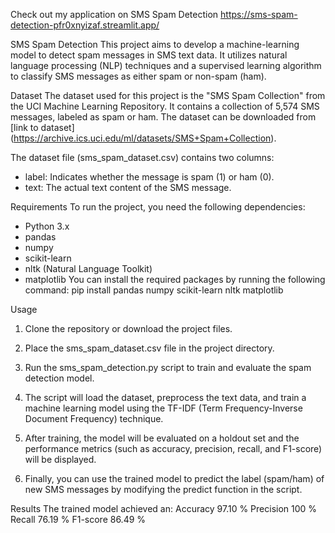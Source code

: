 Check out my application on SMS Spam Detection
https://sms-spam-detection-pfr0xnyizaf.streamlit.app/

SMS Spam Detection
This project aims to develop a machine-learning model to detect spam messages in SMS text data. It utilizes natural language processing (NLP) techniques and a supervised learning algorithm to classify SMS messages as either spam or non-spam (ham).

Dataset
The dataset used for this project is the "SMS Spam Collection" from the UCI Machine Learning Repository. It contains a collection of 5,574 SMS messages, labeled as spam or ham. The dataset can be downloaded from [link to dataset] (https://archive.ics.uci.edu/ml/datasets/SMS+Spam+Collection).

The dataset file (sms_spam_dataset.csv) contains two columns:

- label: Indicates whether the message is spam (1) or ham (0).
- text: The actual text content of the SMS message.

Requirements
To run the project, you need the following dependencies:
- Python 3.x
- pandas
- numpy
- scikit-learn
- nltk (Natural Language Toolkit)
- matplotlib
You can install the required packages by running the following command:
pip install pandas numpy scikit-learn nltk matplotlib

Usage
1. Clone the repository or download the project files.

2. Place the sms_spam_dataset.csv file in the project directory.

3. Run the sms_spam_detection.py script to train and evaluate the spam detection model.

4. The script will load the dataset, preprocess the text data, and train a machine learning model using the TF-IDF (Term Frequency-Inverse Document Frequency) technique.

5. After training, the model will be evaluated on a holdout set and the performance metrics (such as accuracy, precision, recall, and F1-score) will be displayed.

6. Finally, you can use the trained model to predict the label (spam/ham) of new SMS messages by modifying the predict function in the script.

Results
The trained model achieved an:
Accuracy	97.10 %
Precision	100 %
Recall	76.19 %
F1-score	86.49 %


